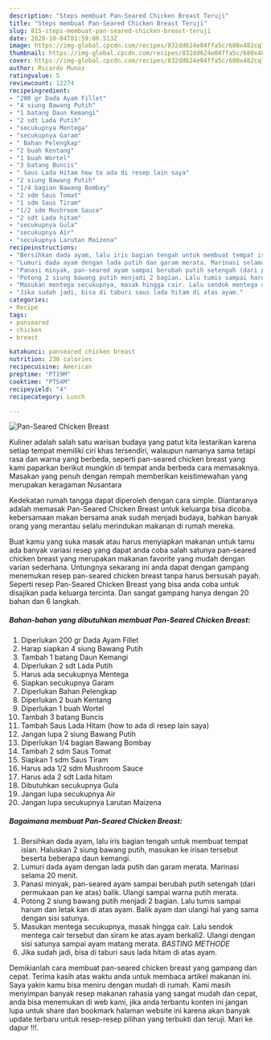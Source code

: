 ```yaml
---
description: "Steps membuat Pan-Seared Chicken Breast Teruji"
title: "Steps membuat Pan-Seared Chicken Breast Teruji"
slug: 815-steps-membuat-pan-seared-chicken-breast-teruji
date: 2020-10-04T01:59:00.513Z
image: https://img-global.cpcdn.com/recipes/832dd624e04ffa5c/680x482cq70/pan-seared-chicken-breast-foto-resep-utama.jpg
thumbnail: https://img-global.cpcdn.com/recipes/832dd624e04ffa5c/680x482cq70/pan-seared-chicken-breast-foto-resep-utama.jpg
cover: https://img-global.cpcdn.com/recipes/832dd624e04ffa5c/680x482cq70/pan-seared-chicken-breast-foto-resep-utama.jpg
author: Ricardo Munoz
ratingvalue: 5
reviewcount: 12274
recipeingredient:
- "200 gr Dada Ayam Fillet"
- "4 siung Bawang Putih"
- "1 batang Daun Kemangi"
- "2 sdt Lada Putih"
- "secukupnya Mentega"
- "secukupnya Garam"
- " Bahan Pelengkap"
- "2 buah Kentang"
- "1 buah Wortel"
- "3 batang Buncis"
- " Saus Lada Hitam how to ada di resep lain saya"
- "2 siung Bawang Putih"
- "1/4 bagian Bawang Bombay"
- "2 sdm Saus Tomat"
- "1 sdm Saus Tiram"
- "1/2 sdm Mushroom Sauce"
- "2 sdt Lada hitam"
- "secukupnya Gula"
- "secukupnya Air"
- "secukupnya Larutan Maizena"
recipeinstructions:
- "Bersihkan dada ayam, lalu iris bagian tengah untuk membuat tempat isian. Haluskan 2 siung bawang putih, masukan ke irisan tersebut beserta beberapa daun kemangi."
- "Lumuri dada ayam dengan lada putih dan garam merata. Marinasi selama 20 menit."
- "Panasi minyak, pan-seared ayam sampai berubah putih setengah (dari permukaan pan ke atas) balik. Ulangi sampai warna putih merata."
- "Potong 2 siung bawang putih menjadi 2 bagian. Lalu tumis sampai harum dan letak kan di atas ayam. Balik ayam dan ulangi hal yang sama dengan sisi satunya."
- "Masukan mentega secukupnya, masak hingga cair. Lalu sendok mentega cair tersebut dan siram ke atas ayam berkali2. Ulangi dengan sisi satunya sampai ayam matang merata. *BASTING METHODE*"
- "Jika sudah jadi, bisa di taburi saus lada hitam di atas ayam."
categories:
- Recipe
tags:
- panseared
- chicken
- breast

katakunci: panseared chicken breast 
nutrition: 230 calories
recipecuisine: American
preptime: "PT19M"
cooktime: "PT54M"
recipeyield: "4"
recipecategory: Lunch

---
```



![Pan-Seared Chicken Breast](https://img-global.cpcdn.com/recipes/832dd624e04ffa5c/680x482cq70/pan-seared-chicken-breast-foto-resep-utama.jpg)

Kuliner adalah salah satu warisan budaya yang patut kita lestarikan karena setiap tempat memiliki ciri khas tersendiri, walaupun namanya sama tetapi rasa dan warna yang berbeda, seperti pan-seared chicken breast yang kami paparkan berikut mungkin di tempat anda berbeda cara memasaknya. Masakan yang penuh dengan rempah memberikan keistimewahan yang merupakan keragaman Nusantara

Kedekatan rumah tangga dapat diperoleh dengan cara simple. Diantaranya adalah memasak Pan-Seared Chicken Breast untuk keluarga bisa dicoba. kebersamaan makan bersama anak sudah menjadi budaya, bahkan banyak orang yang merantau selalu merindukan makanan di rumah mereka.



Buat kamu yang suka masak atau harus menyiapkan makanan untuk tamu ada banyak variasi resep yang dapat anda coba salah satunya pan-seared chicken breast yang merupakan makanan favorite yang mudah dengan varian sederhana. Untungnya sekarang ini anda dapat dengan gampang menemukan resep pan-seared chicken breast tanpa harus bersusah payah.
Seperti resep Pan-Seared Chicken Breast yang bisa anda coba untuk disajikan pada keluarga tercinta. Dan sangat gampang hanya dengan 20 bahan dan 6 langkah.


<!--inarticleads1-->

##### Bahan-bahan yang dibutuhkan membuat Pan-Seared Chicken Breast:

1. Diperlukan 200 gr Dada Ayam Fillet
1. Harap siapkan 4 siung Bawang Putih
1. Tambah 1 batang Daun Kemangi
1. Diperlukan 2 sdt Lada Putih
1. Harus ada secukupnya Mentega
1. Siapkan secukupnya Garam
1. Diperlukan  Bahan Pelengkap
1. Diperlukan 2 buah Kentang
1. Diperlukan 1 buah Wortel
1. Tambah 3 batang Buncis
1. Tambah  Saus Lada Hitam (how to ada di resep lain saya)
1. Jangan lupa 2 siung Bawang Putih
1. Diperlukan 1/4 bagian Bawang Bombay
1. Tambah 2 sdm Saus Tomat
1. Siapkan 1 sdm Saus Tiram
1. Harus ada 1/2 sdm Mushroom Sauce
1. Harus ada 2 sdt Lada hitam
1. Dibutuhkan secukupnya Gula
1. Jangan lupa secukupnya Air
1. Jangan lupa secukupnya Larutan Maizena




<!--inarticleads2-->

##### Bagaimana membuat  Pan-Seared Chicken Breast:

1. Bersihkan dada ayam, lalu iris bagian tengah untuk membuat tempat isian. Haluskan 2 siung bawang putih, masukan ke irisan tersebut beserta beberapa daun kemangi.
1. Lumuri dada ayam dengan lada putih dan garam merata. Marinasi selama 20 menit.
1. Panasi minyak, pan-seared ayam sampai berubah putih setengah (dari permukaan pan ke atas) balik. Ulangi sampai warna putih merata.
1. Potong 2 siung bawang putih menjadi 2 bagian. Lalu tumis sampai harum dan letak kan di atas ayam. Balik ayam dan ulangi hal yang sama dengan sisi satunya.
1. Masukan mentega secukupnya, masak hingga cair. Lalu sendok mentega cair tersebut dan siram ke atas ayam berkali2. Ulangi dengan sisi satunya sampai ayam matang merata. *BASTING METHODE*
1. Jika sudah jadi, bisa di taburi saus lada hitam di atas ayam.




Demikianlah cara membuat pan-seared chicken breast yang gampang dan cepat. Terima kasih atas waktu anda untuk membaca artikel makanan ini. Saya yakin kamu bisa meniru dengan mudah di rumah. Kami masih menyimpan banyak resep makanan rahasia yang sangat mudah dan cepat, anda bisa menemukan di web kami, jika anda terbantu konten ini jangan lupa untuk share dan bookmark halaman website ini karena akan banyak update terbaru untuk resep-resep pilihan yang terbukti dan teruji. Mari ke dapur !!!. 
